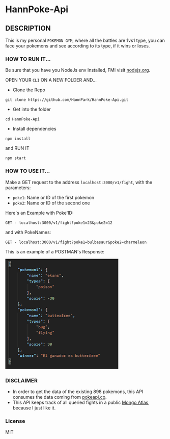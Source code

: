 # HannPoke-Api

## DESCRIPTION
This is my personal `POKEMON GYM`, where all the battles are 1vs1 type, you can face your pokemons and see according to its type, if it wins or loses.

### HOW TO RUN IT...
Be sure that you have you NodeJs env Installed, FMI visit [nodejs.org](https://nodejs.org/es/).

OPEN YOUR `CLI` ON A NEW FOLDER AND...

- Clone the Repo

```
git clone https://github.com/HannPark/HannPoke-Api.git 
```
- Get into the folder
```
cd HannPoke-Api
```
- Install dependencies
```
npm install
```

and RUN IT
```
npm start
```
### HOW TO USE IT...

Make a GET request to the address `localhost:3000/v1/fight`, with the parameters:

- `poke1`: Name or ID of the first pokemon
- `poke2`: Name or ID of the second one 

Here´s an Example with Poke'ID: 
```
GET - localhost:3000/v1/fight?poke1=23&poke2=12
```
and with PokeNames:
```
GET - localhost:3000/v1/fight?poke1=bulbasaur&poke2=charmeleon
```

This is an example of a POSTMAN's Response:

![](img/response.png)

### DISCLAIMER
- In order to get the data of the existing 898 pokemons, this API consumes the data coming from [pokeapi.co](https://pokeapi.co/).
- This API keeps track of all queried fights in a public [Mongo Atlas](https://www.mongodb.com/atlas/database), because I just like it.

### License

MIT